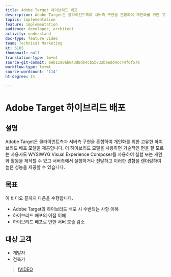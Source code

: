 ```yaml
---
title: Adobe Target 하이브리드 배포
description: Adobe Target은 클라이언트측과 서버측 구현을 혼합하여 개인화를 위한 고유한 하이브리드 배포 모델을 제공합니다.
topics: implementation
feature: implementation
audience: developer, architect
activity: understand
doc-type: feature video
team: Technical Marketing
kt: 6165
thumbnail: null
translation-type: tm+mt
source-git-commit: eeb11a0ab043d8db4cb5b732baedd4cc44f6f57b
workflow-type: tm+mt
source-wordcount: '114'
ht-degree: 1%

---
```



# Adobe Target 하이브리드 배포

## 설명

Adobe Target은 클라이언트측과 서버측 구현을 혼합하여 개인화를 위한 고유한 하이브리드 배포 모델을 제공합니다. 이 하이브리드 모델을 사용하면 기술적인 면을 잘 모르는 사용자도 WYSIWYG Visual Experience Composer를 사용하여 실험 또는 개인화 활동을 제작할 수 있고 서버측에서 실행하거나 전달하고 이러한 경험을 렌더링하여 높은 성능을 제공할 수 있습니다. 

## 목표

이 비디오 끝까지 다음을 수행합니다.

* Adobe Target의 하이브리드 배포 시 수반되는 사항 이해
* 하이브리드 배포의 이점 이해
* 하이브리드 배포로 인한 서버 호출 감소

## 대상 고객

* 개발자
* 건축가

>[!VIDEO](https://video.tv.adobe.com/v/41698/?quality=12)

<!-- JUDY: add to this once we have documentation. And/or add to this, with links to the on-device decisioning content. For more information, visit the [documentation](https://docs.adobe.com/content/help/en/target/using/implement-target/implementing-target.html). -->
